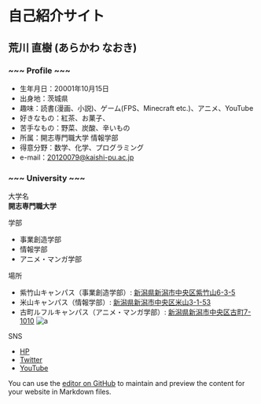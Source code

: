 # 自己紹介サイト

## **荒川 直樹  (あらかわ なおき)**
### ~~~ Profile ~~~
- 生年月日：20001年10月15日
- 出身地：茨城県
- 趣味：読書(漫画、小説)、ゲーム(FPS、Minecraft etc.)、アニメ、YouTube
- 好きなもの：紅茶、お菓子、
- 苦手なもの：野菜、炭酸、辛いもの
- 所属：開志専門職大学 情報学部
- 得意分野：数学、化学、プログラミング
- e-mail：20120079@kaishi-pu.ac.jp


### ~~~ University ~~~
大学名  
**開志専門職大学**

学部
- 事業創造学部
- 情報学部
- アニメ・マンガ学部

場所
- 紫竹山キャンパス（事業創造学部）: [新潟県新潟市中央区紫竹山6-3-5](https://www.google.com/maps/place/開志専門職大学+紫竹山キャンパス/@37.8972699,139.0641602,17z/data=!3m1!4b1!4m5!3m4!1s0x5ff4c975ac09549b:0x3ef6747f69cc7e74!8m2!3d37.8972699!4d139.0663489)
- 米山キャンパス（情報学部）: [新潟県新潟市中央区米山3-1-53](https://www.google.com/maps/place/開志専門職大学+米山キャンパス/@37.9082027,139.0595338,17z/data=!3m1!4b1!4m5!3m4!1s0x5ff4c90103472417:0x3d0e6e934f1dd9f8!8m2!3d37.9082027!4d139.0617225)
- 古町ルフルキャンパス（アニメ・マンガ学部）: [新潟県新潟市中央区古町7-1010](https://www.google.com/maps/place/開志専門職大学+古町ルフルキャンパス/@37.9229165,139.0454626,15z/data=!4m5!3m4!1s0x0:0xe443a08c19587fa7!8m2!3d37.9229165!4d139.0454626)
![a](https://kaishi-pu.ac.jp/wp/wp-content/themes/kaishi/assets/images/campus/renew21/map-1.png?ver=2)


SNS
- [HP](https://kaishi-pu.ac.jp)
- [Twitter](https://twitter.com/kaishi_pu?ref_src=twsrc%5Egoogle%7Ctwcamp%5Eserp%7Ctwgr%5Eauthor)
- [YouTube](https://www.youtube.com/channel/UCRGOmJoKbzqb1Qzb-QiV12A)



You can use the [editor on GitHub](https://github.com/Alice-Kisaragi/api-practice2/edit/main/README.md) to maintain and preview the content for your website in Markdown files.
